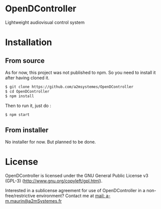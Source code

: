 # OpenDController
Lightweight audiovisual control system

# Installation

## From source

As for now, this project was not published to npm. So you need to install it after having cloned it.

```bash
$ git clone https://github.com/a2msystemes/OpenDController
$ cd OpenDController
$ npm install
```
Then to run it, just do :

```bash
$ npm start
```

## From installer

No installer for now. But planned to be done.

# License

OpenDController is licensed under the GNU General Public License v3 (GPL-3) (http://www.gnu.org/copyleft/gpl.html).

Interested in a sublicense agreement for use of OpenDController in a non-free/restrictive environment? 
Contact me at [mail: <a-m.maurin@a2mSystemes.fr>](mailto://a-m.maurin@a2mSystemes.fr)

